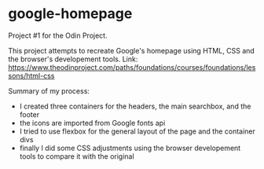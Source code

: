 # google-homepage

Project #1 for the Odin Project.

This project attempts to recreate Google's homepage using HTML, CSS and the browser's developement tools.
Link: https://www.theodinproject.com/paths/foundations/courses/foundations/lessons/html-css

Summary of my  process:
- I created three containers for the headers, the main searchbox, and the footer
- the icons are imported from Google fonts api
- I tried to use flexbox for the general layout of the page and the container divs
- finally I did some CSS adjustments using the browser developement tools to compare it with the original


